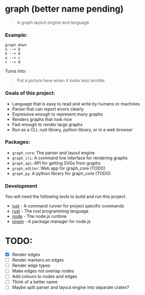 # graph (better name pending)

> A graph layout engine and language

### Example:

```
graph down
a --> b
b --> d
a --> c
c --> d

```

Turns into:

> Put a picture here when it looks less terrible

### Goals of this project:

- Language that is easy to read and write by humans or machines
- Parser that can report errors clearly
- Expressive enough to represent many graphs
- Renders graphs that look nice
- Fast enough to render large graphs
- Run as a CLI, rust library, python library, or in a web browser

### Packages:

- `graph_core`: The parser and layout engine
- `graph_cli`: A command line interface for rendering graphs
- `graph_api`: API for getting SVGs from graphs
- `graph_editor`: Web app for graph_core (TODO)
- `graph_py`: A python library for graph_core (TODO)

### Development

You will need the following tools to build and run this project:

- [just](https://github.com/casey/just) - A command runner for project specific commands
- [rust](https://www.rust-lang.org/tools/install) - The rust programming language
- [node](https://nodejs.org/en/download/) - The node.js runtime
- [pnpm](https://pnpm.io/installation) - A package manager for node.js

# TODO:

- [x] Render edges
- [ ] Render markers on edges
- [ ] Render edge types
- [ ] Make edges not overlap nodes
- [ ] Add colours to nodes and edges
- [ ] Think of a better name
- [ ] Maybe split parser and layout engine into separate crates?
